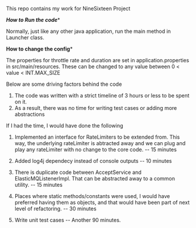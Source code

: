 This repo contains my work for NineSixteen Project

*****How to Run the code******

Normally, just like any other java application, run the main method in Launcher class. 

****How to change the config*****

The properties for throttle rate and duration are set in application.properties in src/main/resources. These can be changed to any value between 0 < value < INT.MAX_SIZE


Below are some driving factors behind the code 

1. The code was written with a strict timeline of 3 hours or less to be spent on it. 
2. As a result, there was no time for writing test cases or adding more abstractions

If I had the time, I would have done the following

1. Implemented an interface for RateLimiters to be extended from. This way, the underlying rateLimiter is abtracted away and we can plug and play any rateLimiter with no change to the core code. -- 15 minutes 

2. Added log4j dependecy instead of console outputs -- 10 minutes

3. There is duplicate code between AcceptService and ElasticMQListenerImpl. That can be abstracted away to a common utility. -- 15 minutes

4. Places where static methods/constants were used, I would have preferred having them as objects, and that would have been part of next level of refactoring. -- 30 minutes

5. Write unit test cases -- Another 90 minutes.
